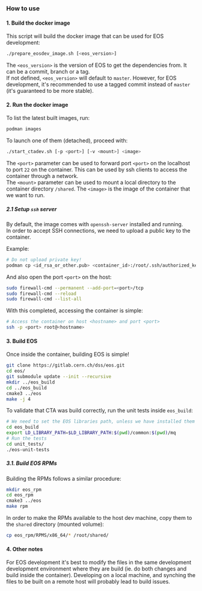 ### How to use

#### 1. Build the docker image

This script will build the docker image that can be used for EOS development:

```bash
./prepare_eosdev_image.sh [<eos_version>]
```
The `<eos_version>` is the version of EOS to get the dependencies from. It can be a commit, branch or a tag. \
If not defined, `<eos_version>` will default to `master`. However, for EOS development, it's recommended to use a tagged commit instead of `master` (it's guaranteed to be more stable).

#### 2. Run the docker image

To list the latest built images, run:
```bash
podman images
```

To launch one of them (detached), proceed with:
```bash
./start_ctadev.sh [-p <port>] [-v <mount>] <image>
```

The `<port>` parameter can be used to forward port `<port>` on the localhost to port `22` on the container. This can be used by ssh clients to access the container through a network. \
The `<mount>` parameter can be used to mount a local directory to the container directory `/shared`.
The `<image>` is the image of the container that we want to run.

##### 2.1 Setup `ssh` server

By default, the image comes with `openssh-server` installed and running. \
In order to accept SSH connections, we need to upload a public key to the container.

Example:
```bash
# Do not upload private key!
podman cp <id_rsa_or_other.pub> <container_id>:/root/.ssh/authorized_keys
```

And also open the port `<port>` on the host:
```bash
sudo firewall-cmd --permanent --add-port=<port>/tcp
sudo firewall-cmd --reload
sudo firewall-cmd --list-all
```

With this completed, accessing the container is simple:
```bash
# Access the container on host <hostname> and port <port>
ssh -p <port> root@<hostname>
```

#### 3. Build EOS

Once inside the container, building EOS is simple!
```bash
git clone https://gitlab.cern.ch/dss/eos.git
cd eos/
git submodule update --init --recursive
mkdir ../eos_build
cd ../eos_build
cmake3 ../eos
make -j 4
```

To validate that CTA was build correctly, run the unit tests inside `eos_build`:
```bash
# We need to set the EOS libraries path, unless we have installed them
cd eos_build
export LD_LIBRARY_PATH=$LD_LIBRARY_PATH:$(pwd)/common:$(pwd)/mq
# Run the tests
cd unit_tests/
./eos-unit-tests
```

##### 3.1. Build EOS RPMs

Building the RPMs follows a similar procedure:
```bash
mkdir eos_rpm
cd eos_rpm
cmake3 ../eos
make rpm
```

In order to make the RPMs available to the host dev machine, copy them to the `shared` directory (mounted volume):
```bash
cp eos_rpm/RPMS/x86_64/* /root/shared/
```

#### 4. Other notes

For EOS development it's best to modify the files in the same development development environment where they are build (ie. do both changes and build inside the container). Developing on a local machine, and synching the files to be built on a remote host will probably lead to build issues.
